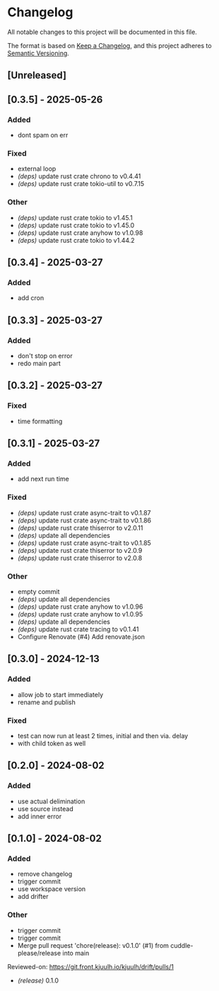 # Changelog
All notable changes to this project will be documented in this file.

The format is based on [Keep a Changelog](https://keepachangelog.com/en/1.0.0/),
and this project adheres to [Semantic Versioning](https://semver.org/spec/v2.0.0.html).

## [Unreleased]

## [0.3.5] - 2025-05-26

### Added
- dont spam on err

### Fixed
- external loop
- *(deps)* update rust crate chrono to v0.4.41
- *(deps)* update rust crate tokio-util to v0.7.15

### Other
- *(deps)* update rust crate tokio to v1.45.1
- *(deps)* update rust crate tokio to v1.45.0
- *(deps)* update rust crate anyhow to v1.0.98
- *(deps)* update rust crate tokio to v1.44.2

## [0.3.4] - 2025-03-27

### Added
- add cron

## [0.3.3] - 2025-03-27

### Added
- don't stop on error
- redo main part

## [0.3.2] - 2025-03-27

### Fixed
- time formatting

## [0.3.1] - 2025-03-27

### Added
- add next run time

### Fixed
- *(deps)* update rust crate async-trait to v0.1.87
- *(deps)* update rust crate async-trait to v0.1.86
- *(deps)* update rust crate thiserror to v2.0.11
- *(deps)* update all dependencies
- *(deps)* update rust crate async-trait to v0.1.85
- *(deps)* update rust crate thiserror to v2.0.9
- *(deps)* update rust crate thiserror to v2.0.8

### Other
- empty commit
- *(deps)* update all dependencies
- *(deps)* update rust crate anyhow to v1.0.96
- *(deps)* update rust crate anyhow to v1.0.95
- *(deps)* update all dependencies
- *(deps)* update rust crate tracing to v0.1.41
- Configure Renovate (#4)
  Add renovate.json

## [0.3.0] - 2024-12-13

### Added
- allow job to start immediately
- rename and publish

### Fixed
- test can now run at least 2 times, initial and then via. delay
- with child token as well

## [0.2.0] - 2024-08-02

### Added
- use actual delimination
- use source instead
- add inner error

## [0.1.0] - 2024-08-02

### Added
- remove changelog
- trigger commit
- use workspace version
- add drifter

### Other
- trigger commit
- trigger commit
- Merge pull request 'chore(release): v0.1.0' (#1) from cuddle-please/release into main

Reviewed-on: https://git.front.kjuulh.io/kjuulh/drift/pulls/1

- *(release)* 0.1.0
